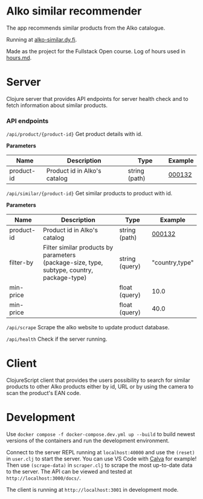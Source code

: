 # Alko similar recommender

The app recommends similar products from the Alko catalogue.

Running at [alko-similar.dy.fi](https://alko-similar.dy.fi).

Made as the project for the Fullstack Open course. Log of hours used in [hours.md](hours.md).

# Server
Clojure server that provides API endpoints for server health check and to fetch information about similar products.

### API endpoints
`/api/product/{product-id}` Get product details with id.

**Parameters**

| Name | Description | Type | Example |
|------|-------------|------|---------|
| product-id | Product id in Alko's catalog | string (path) | [000132](https://www.alko.fi/tuotteet/000132) |

`/api/similar/{product-id}` Get similar products to product with id.

**Parameters**

| Name | Description | Type | Example |
|------|-------------|------|---------|
| product-id | Product id in Alko's catalog | string (path) | [000132](https://www.alko.fi/tuotteet/000132) |
| filter-by  | Filter similar products by parameters<br>(package-size, type, subtype, country, package-type) | string (query) | "country,type" |
| min-price  | | float (query) | 10.0 |
| min-price  | | float (query) | 40.0 |

`/api/scrape` Scrape the alko website to update product database.

`/api/health` Check if the server running.

# Client
ClojureScript client that provides the users possibility to search for similar products to other Alko products either by id, URL or by using the camera to scan the product's EAN code.

# Development
Use `docker compose -f docker-compose.dev.yml up --build` to build newest versions of the containers and run the development environment.

Connect to the server REPL running at `localhost:40000` and use the `(reset)` in `user.clj` to start the server. You can use VS Code with [Calva](https://calva.io) for example! Then use `(scrape-data)` in `scraper.clj` to scrape the most up-to-date data to the server. The API can be viewed and tested at `http://localhost:3000/docs/`.

The client is running at `http://localhost:3001` in development mode.
